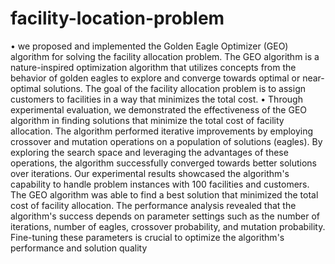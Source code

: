 # facility-location-problem
•	we proposed and implemented the Golden Eagle Optimizer (GEO) algorithm for solving the facility allocation problem. 
The GEO algorithm is a nature-inspired optimization algorithm that utilizes concepts from the behavior of golden eagles to explore and converge towards optimal or near-optimal solutions. The goal of the facility allocation problem is to assign customers to facilities in a way that minimizes the total cost.
•	Through experimental evaluation, we demonstrated the effectiveness of the GEO algorithm in finding solutions that minimize the total cost of facility allocation. The algorithm performed iterative improvements by employing crossover and mutation operations on a population of solutions (eagles). By exploring the search space and leveraging the advantages of these operations, the algorithm successfully converged towards better solutions over iterations.
Our experimental results showcased the algorithm's capability to handle problem instances with 100 facilities and customers. The GEO algorithm was able to find a best solution that minimized the total cost of facility allocation. The performance analysis revealed that the algorithm's success depends on parameter settings such as the number of iterations, number of eagles, crossover probability, and mutation probability. Fine-tuning these parameters is crucial to optimize the algorithm's performance and solution quality
